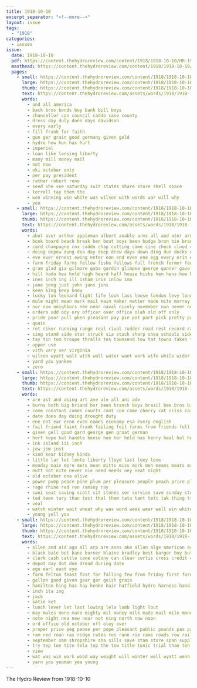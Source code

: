 ```yaml
---
title: 1918-10-10
excerpt_separator: "<!--more-->"
layout: issue
tags:
  - "1918"
categories:
  - issues
issue:
  date: 1918-10-10
  pdf: https://content.thehydroreview.com/content/1918/1918-10-10/HR-1918-10-10.pdf
  masthead: https://content.thehydroreview.com/content/1918/1918-10-10/masthead/HR-1918-10-10.jpg
  pages:
    - small: https://content.thehydroreview.com/content/1918/1918-10-10/small/HR-1918-10-10-01.jpg
      large: https://content.thehydroreview.com/content/1918/1918-10-10/large/HR-1918-10-10-01.jpg
      thumb: https://content.thehydroreview.com/content/1918/1918-10-10/thumbnails/HR-1918-10-10-01.jpg
      text: https://content.thehydroreview.com/assets/words/1918/1918-10-10/HR-1918-10-10-01.txt
      words:
        - and all america
        - back bros bonds buy bank bill boys
        - chancellor con council caddo case county
        - dress day duly does days davidson
        - every early
        - fill frank for faith
        - gun ger grain good germany given gold
        - hydro how hun has hurt
        - imperial
        - loan like lansing liberty
        - many mill money mail
        - not now
        - oki october only
        - per pay president
        - rather robert reno
        - seed she see saturday suit states share store shell space
        - terrell tay them the
        - won winning win white was wilson with words war will why
        - you
    - small: https://content.thehydroreview.com/content/1918/1918-10-10/small/HR-1918-10-10-02.jpg
      large: https://content.thehydroreview.com/content/1918/1918-10-10/large/HR-1918-10-10-02.jpg
      thumb: https://content.thehydroreview.com/content/1918/1918-10-10/thumbnails/HR-1918-10-10-02.jpg
      text: https://content.thehydroreview.com/assets/words/1918/1918-10-10/HR-1918-10-10-02.txt
      words:
        - abut aver arthur appleman albert anable arms all aud ater army asa aid arlen axon albion are anchor and atay ane ally auld
        - book board beach break ben bout boys been budge bron bie branch big bound bowels brand back belts boss brandy bridge bunch bier beter boat bar both ban bottom but bow bahr baal bis bridgeport bread began ber bickell business bethel black bickel beat bright bethe best brida barn buggy
        - card champagne cox caddo chap cutting came cine check cloud custer cool clarence cross cee cassard colt close conta clara collier can carry cose city county coffee cape change chance come crew cash certain crosswhite claud cover cadd caine cham
        - doing depew dung dea day deep drew days down ding dun docks davenport drilling duty death dry dose dread during dock deck
        - eve ever ernest ewing enter eon end even ene egg every erin eng ear
        - farm friday farms fellow fishe fellows full french former few fire folks fore fing figures ferguson fleet fund foot forth found fare fruits fall from fancy fae frank fein fuss fell for far first friends fawn fred fine front fee
        - gram glad gia gilmore guba gardin glimpse george gunner gave goodwin gallay going gue gon good gagner ground guns gone guess given getting
        - hill hada hea hold high heard half house hicks hen hens how hand has hun heit held hunt hai hinton had home him hydro higgins hee hollis hot horning hineman hoss her hed hour hom head hud
        - ines inch ing ill isham iris inlow ima
        - jane jong just john jans jens
        - keen king keep know
        - lucky lon leonard light life look lass loose london levy longer lige lorene lee lou left lea later lien leather landing lore lighter long lines let lately lot last lowe louis like little line lown larger learn lula lor lett land learned lay lease
        - mule might mean mark mail main maker matter made mite murray mild martin morning mile most moore miss must man much molly monday money men mange many mules mass mess mills missouri merit majestic more
        - nor now neighbors nee near naval nicely november nun never new noon need news ning night not ned north name
        - orders odd ody ory officer over office olah old off only
        - pride poor pull phen pleasant pay pie pot part pick pretty payment post pound picking pares past paty per pete plenty pane pickle port place pro pack peebles pass perfect pal pauline
        - quain
        - ret riker running range real rival rudder road rest record ram room riggs ran raft rounds read rates roar rate raw robbie rolling regular rain red rocks rising rock ropes ready rang
        - sing stand side star struck sia stuck sharp shea schools sides sora sid sunday smoke staple shore self swim said sister stover stakes sled sara swing sho shells shell suo son simmons surprise sit shower stock sand sturdy school standing surface springfield senior shelter south sea sed saw stores seen saturday sale set smith she see still settle stern screen station such sur speed strong shallow second save summer ship steer sian sells solid
        - tay tin tom troupe thralls tes townsend tow tat towns taken thad tas talk turk trom turks toward trope tie tue tepe then ton toot trial than tao times take table tine trip teas try town tune tha tough teem tong thick tho todt thelin the torn trench them trick thomason too
        - upper use
        - vith very ver virginia
        - wilson wyatt walt with wall water want work wife while wider wilbur war will way world wind wade wal whitely words walk welcome wates west window won well week wire wig wile was wan wear weather why wish wen wave went word
        - yard you yankee
        - zero
    - small: https://content.thehydroreview.com/content/1918/1918-10-10/small/HR-1918-10-10-03.jpg
      large: https://content.thehydroreview.com/content/1918/1918-10-10/large/HR-1918-10-10-03.jpg
      thumb: https://content.thehydroreview.com/content/1918/1918-10-10/thumbnails/HR-1918-10-10-03.jpg
      text: https://content.thehydroreview.com/assets/words/1918/1918-10-10/HR-1918-10-10-03.txt
      words:
        - are ast and asing art ave ale all ani ade
        - burns both big briand bor been branch boys brazil bee bros bis bill best but bree better bright battle
        - come constant comes courts cant con came cherry cat criss care car can cause company
        - date does day doing drought duty
        - ene ent ear eron even eames economy esa every english
        - fail friend faint frank failing foil farms from friends full famous fill fewer fuel fails fresh falls farm ford for farmer
        - given gell good gard george gen groat german
        - hort hope hal handle hense hee her held has henry heal hol heater half honey home hydro hie
        - ink island iii inch
        - jew jim just
        - kind kear kidney kinds
        - little lar let lente liberty lloyd last luey love
        - monday main more mers mean mitts miss mork men means meats malt mine market money man
        - nutt not nite never nie need needs ney neat night
        - old october ona olive
        - power pump peace pine plum per pleasure people peach price plows
        - rage rhine red ren ramsey ray
        - sani seat saving scott sit stones ser service save sunday store seifert see seno spanish supply soon sales sia son saturday steady sale
        - ted teen tary than test thal them tatu tant tett tak thing trip the take
        - veal
        - watch winter wait wheat why was word week wear well win white work want with will
        - young yell you
    - small: https://content.thehydroreview.com/content/1918/1918-10-10/small/HR-1918-10-10-04.jpg
      large: https://content.thehydroreview.com/content/1918/1918-10-10/large/HR-1918-10-10-04.jpg
      thumb: https://content.thehydroreview.com/content/1918/1918-10-10/thumbnails/HR-1918-10-10-04.jpg
      text: https://content.thehydroreview.com/assets/words/1918/1918-10-10/HR-1918-10-10-04.txt
      words:
        - allen and aid ago all arp are anes ake allon alge american ace ash agent
        - black bale bet bane burner blaine bradley best barger buy but bonds bound buen bales breeding bow bank bay bottle
        - clerk cash cattle cane colony can clear curtis cross credit coll city chas come cox cutter care company
        - depot day dot doe dread during date
        - ego earl east eye
        - farm felton feast fost for falling few from friday first foreman fuel
        - gallon good given gear gar geist grain
        - hamilton hing has hay henke hair hatfield hydro harness hand hundred head hinton horse helou heater
        - inch ita ing
        - jack
        - katie ket
        - lunch lever let last lowing lela lamb light lout
        - may mules more mare mighty mil money milk made mail mile monday many millet mankins mule mal miles
        - note night nea new near not ning north now noon
        - ord office old october off oley over
        - proper price peg pease per pope pleasant public pounds pas panama peta perk
        - ram red roan ras ridge rates res rane rie rams roads row rail
        - september sam shropshire sha sills save stam store span supply spring standard surgeon stover special sao soest smooth stamps sale south samm scott such stack shoats seri sie sil sorrel surrey stove sano sell stoves sails
        - try tep toe tite tela top the tow title tonic trial than ten
        - view
        - wat was win work wood way weight will winter well wyatt wenn war with world west wil wife
        - yarn you yeoman yea young
---
```


The Hydro Review from 1918-10-10

<!--more-->

